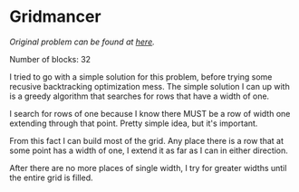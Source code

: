 Gridmancer
==========

*Original problem can be found at [here](http://codecombat.com/play/level/gridmancer).*

Number of blocks: 32

I tried to go with a simple solution for this problem, before trying some recusive backtracking optimization mess. The simple solution I can up with is a greedy algorithm that searches for rows that have a width of one.

I search for rows of one because I know there MUST be a row of width one extending through that point. Pretty simple idea, but it's important.

From this fact I can build most of the grid. Any place there is a row that at some point has a width of one, I extend it as far as I can in either direction.

After there are no more places of single width, I try for greater widths until the entire grid is filled.
